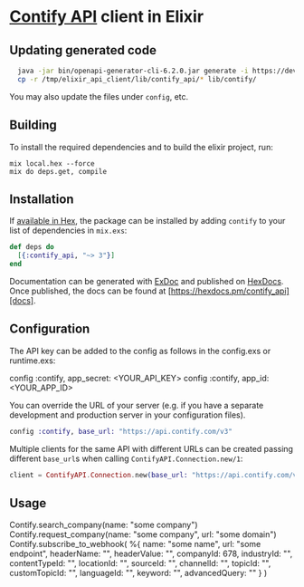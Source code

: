 # [Contify API](https://developer.contify.com/api-documentation#introduction) client in Elixir



## Updating generated code

```sh
  java -jar bin/openapi-generator-cli-6.2.0.jar generate -i https://developer.contify.com/swagger/spec/Contify.json -g elixir -o /tmp/elixir_api_client
  cp -r /tmp/elixir_api_client/lib/contify_api/* lib/contify/
```

You may also update the files under `config`, etc.

## Building

To install the required dependencies and to build the elixir project, run:

```console
mix local.hex --force
mix do deps.get, compile
```

## Installation

If [available in Hex][], the package can be installed by adding `contify` to
your list of dependencies in `mix.exs`:

```elixir
def deps do
  [{:contify_api, "~> 3"}]
end
```

Documentation can be generated with [ExDoc][] and published on [HexDocs][]. Once published, the docs can be found at
[https://hexdocs.pm/contify_api][docs].

## Configuration

The API key can be added to the config as follows in the config.exs or runtime.exs:

config :contify, app_secret: <YOUR_API_KEY>
config :contify, app_id: <YOUR_APP_ID>

You can override the URL of your server (e.g. if you have a separate development and production server in your
configuration files).

```elixir
config :contify, base_url: "https://api.contify.com/v3"
```

Multiple clients for the same API with different URLs can be created passing different `base_url`s when calling
`ContifyAPI.Connection.new/1`:

```elixir
client = ContifyAPI.Connection.new(base_url: "https://api.contify.com/v3")
```

[exdoc]: https://github.com/elixir-lang/ex_doc
[hexdocs]: https://hexdocs.pm
[available in hex]: https://hex.pm/docs/publish
[docs]: https://hexdocs.pm/contify_api

## Usage
Contify.search_company(name: "some company")
Contify.request_company(name: "some company", url: "some domain")
Contify.subscribe_to_webhook(
  %{
        name: "some name",
        url: "some endpoint",
        headerName: "",
        headerValue: "",
        companyId: 678,
        industryId: "",
        contentTypeId: "",
        locationId: "",
        sourceId: "",
        channelId: "",
        topicId: "",
        customTopicId: "",
        languageId: "",
        keyword: "",
        advancedQuery: ""
      }
)